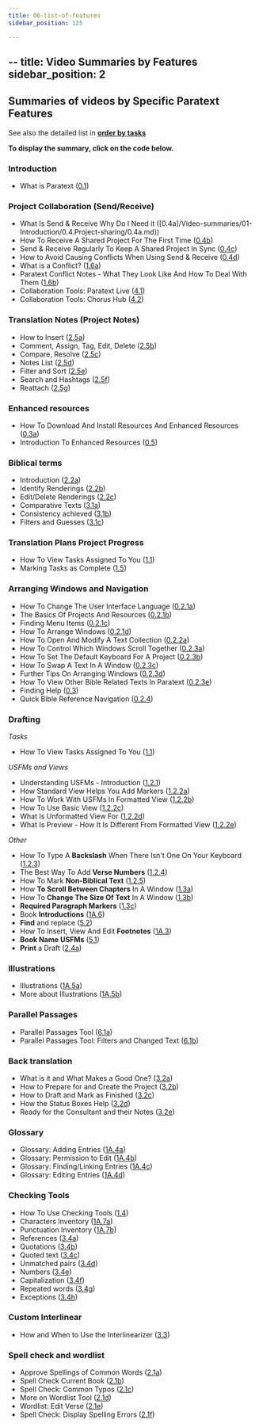 ```yaml
---
title: 00-list-of-features
sidebar_position: 125

---
```




## -- title: Video Summaries by Features sidebar_position: 2


## Summaries of videos by Specific Paratext Features


See also the detailed list in [**order by tasks**](/Video-summaries/Overview.md)


**To display the summary, click on the code below.**


### Introduction

- What is Paratext  ([0.1](/Video-summaries/01-Introduction/0.1.md))

### Project Collaboration (Send/Receive)

- What Is Send & Receive Why Do I Need it ([0.4a]/Video-summaries/01-Introduction/0.4.Project-sharing/0.4a.md))
- How To Receive A Shared Project For The First Time ([0.4b](/Video-summaries/01-Introduction/0.4.Project-sharing/0.4b.md))
- Send & Receive Regularly To Keep A Shared Project In Sync ([0.4c](/Video-summaries/01-Introduction/0.4.Project-sharing/0.4c.md))
- How to Avoid Causing Conflicts When Using Send & Receive ([0.4d](/Video-summaries/01-Introduction/0.4.Project-sharing/0.4d.md))
- What is a Conflict? ([1.6a](/Video-summaries/01-Introduction/0.4.Project-sharing/1.6a.md))
- Paratext Conflict Notes - What They Look Like And How To Deal With Them ([1.6b](/Video-summaries/01-Introduction/0.4.Project-sharing/1.6b.md))
- Collaboration Tools: Paratext Live ([4.1](/Video-summaries/05-Stage-4/4.1.md))
- Collaboration Tools: Chorus Hub ([4.2](/Video-summaries/05-Stage-4/4.2.md))

### Translation Notes (Project Notes)

- How to Insert ([2.5a](/Video-summaries/03-Stage-2/2.5.Project-notes/2.5a.md))
- Comment, Assign, Tag, Edit, Delete ([2.5b](/Video-summaries/03-Stage-2/2.5.Project-notes/2.5b.md))
- Compare, Resolve ([2.5c](/Video-summaries/03-Stage-2/2.5.Project-notes/2.5c.md))
- Notes List ([2.5d](/Video-summaries/03-Stage-2/2.5.Project-notes/2.5d.md))
- Filter and Sort ([2.5e](/Video-summaries/03-Stage-2/2.5.Project-notes/2.5e.md))
- Search and Hashtags ([2.5f](/Video-summaries/03-Stage-2/2.5.Project-notes/2.5f.md))
- Reattach ([2.5g](/Video-summaries/03-Stage-2/2.5.Project-notes/2.5g.md))

### Enhanced resources

- How To Download And Install Resources And Enhanced Resources ([0.3a](/Video-summaries/01-Introduction/0.5.Enhanced-resources/0.3a.md))
- Introduction To Enhanced Resources ([0.5](/Video-summaries/01-Introduction/0.5.Enhanced-resources/0.5.md))

### Biblical terms

- Introduction ([2.2a](/Video-summaries/03-Stage-2/2.2.Biblical-terms/2.2a.md))
- Identify Renderings ([2.2b](/Video-summaries/03-Stage-2/2.2.Biblical-terms/2.2b.md))
- Edit/Delete Renderings ([2.2c](/Video-summaries/03-Stage-2/2.2.Biblical-terms/2.2c.md))
- Comparative Texts ([3.1a](/Video-summaries/04-Stage-3/3.1.Biblical-terms/3.1a.md))
- Consistency achieved ([3.1b](/Video-summaries/04-Stage-3/3.1.Biblical-terms/3.1b.md))
- Filters and Guesses ([3.1c](/Video-summaries/04-Stage-3/3.1.Biblical-terms/3.1c.md))

### Translation Plans Project Progress

- How To View Tasks Assigned To You ([1.1](/Video-summaries/02-Stage-1/1.Drafting-editing/1.1.md))
- Marking Tasks as Complete ([1.5](/Video-summaries/02-Stage-1/4.Basic-checks/1.5.md))

### Arranging Windows and Navigation

- How To Change The User Interface Language ([0.2.1a](/Video-summaries/01-Introduction/0.2.Navigation/0.2.1a.md))
- The Basics Of Projects And Resources ([0.2.1b](/Video-summaries/01-Introduction/0.2.Navigation/0.2.1b.md))
- Finding Menu Items ([0.2.1c](/Video-summaries/01-Introduction/0.2.Navigation/0.2.1c.md))
- How To Arrange Windows ([0.2.1d](/Video-summaries/01-Introduction/0.2.Navigation/0.2.1d.md))
- How To Open And Modify A Text Collection ([0.2.2a](/Video-summaries/01-Introduction/0.2.Navigation/0.2.2a.md))
- How To Control Which Windows Scroll Together ([0.2.3a](/Video-summaries/01-Introduction/0.2.Navigation/0.2.3a.md))
- How To Set The Default Keyboard For A Project ([0.2.3b](/Video-summaries/01-Introduction/0.2.Navigation/0.2.3b.md))
- How To Swap A Text In A Window ([0.2.3c](/Video-summaries/01-Introduction/0.2.Navigation/0.2.3c.md))
- Further Tips On Arranging Windows ([0.2.3d](/Video-summaries/01-Introduction/0.2.Navigation/0.2.3d.md))
- How To View Other Bible Related Texts In Paratext ([0.2.3e](/Video-summaries/01-Introduction/0.2.Navigation/0.2.3e.md))
- Finding Help ([0.3](/Video-summaries/01-Introduction/0.2.Navigation/0.3.md))
- Quick Bible Reference Navigation ([0.2.4](/Video-summaries/01-Introduction/0.2.Navigation/0.2.4.md))

### Drafting


_Tasks_

- How To View Tasks Assigned To You ([1.1](/Video-summaries/02-Stage-1/1.Drafting-editing/1.1.md))

_USFMs and Views_

- Understanding USFMs - Introduction ([1.2.1](/Video-summaries/02-Stage-1/2.USFM/1.2.1.md))
- How Standard View Helps You Add Markers ([1.2.2a](/Video-summaries/02-Stage-1/2.USFM/1.2.2a.md))
- How To Work With USFMs In Formatted View ([1.2.2b](/Video-summaries/02-Stage-1/2.USFM/1.2.2b.md))
- How To Use Basic View ([1.2.2c](/Video-summaries/02-Stage-1/2.USFM/1.2.2c.md))
- What Is Unformatted View For ([1.2.2d](/Video-summaries/02-Stage-1/2.USFM/1.2.2d.md))
- What Is Preview - How It Is Different From Formatted View ([1.2.2e](/Video-summaries/02-Stage-1/2.USFM/1.2.2e.md))

_Other_

- How To Type A **Backslash** When There Isn't One On Your Keyboard ([1.2.3](/Video-summaries/02-Stage-1/1.Drafting-editing/1.2.3.md))
- The Best Way To Add **Verse Numbers** ([1.2.4](/Video-summaries/02-Stage-1/1.Drafting-editing/1.2.4.md))
- How To Mark **Non-Biblical Text** ([1.2.5](/Video-summaries/02-Stage-1/1.Drafting-editing/1.2.5.md))
- How **To Scroll Between Chapters** In A Window ([1.3a](/Video-summaries/02-Stage-1/1.Drafting-editing/1.3a.md))
- How To **Change The Size Of Text** In A Window ([1.3b](/Video-summaries/02-Stage-1/1.Drafting-editing/1.3b.md))
- **Required Paragraph Markers** ([1.3c](/Video-summaries/02-Stage-1/1.Drafting-editing/1.3c.md))
- Book **Introductions** ([1A.6](/Video-summaries/02-Stage-1/5.Additional/1A.6.md))
- **Find** and replace ([5.2](/Video-summaries/06-Stage-5/5.2.md))
- How To Insert, View And Edit **Footnotes** ([1A.3](/Video-summaries/02-Stage-1/5.Additional/1A.3.md))
- **Book Name USFMs** ([5.1](/Video-summaries/06-Stage-5/5.1.md))
- **Print** a Draft ([2.4a](/Video-summaries/03-Stage-2/2.4a.md))

### Illustrations

- Illustrations ([1A.5a](/Video-summaries/02-Stage-1/5.Additional/1A.5a.md))
- More about Illustrations ([1A.5b](/Video-summaries/02-Stage-1/5.Additional/1A.5b.md))

### Parallel Passages

- Parallel Passages Tool ([6.1a](/Video-summaries/07-Stage-6/6.1a.md))
- Parallel Passages Tool: Filters and Changed Text ([6.1b](/Video-summaries/07-Stage-6/6.1b.md))

### Back translation

- What is it and What Makes a Good One? ([3.2a](/Video-summaries/04-Stage-3/3.2.Back-translation/3.2a.md))
- How to Prepare for and Create the Project ([3.2b](/Video-summaries/04-Stage-3/3.2.Back-translation/3.2b.md))
- How to Draft and Mark as Finished ([3.2c](/Video-summaries/04-Stage-3/3.2.Back-translation/3.2c.md))
- How the Status Boxes Help ([3.2d](/Video-summaries/04-Stage-3/3.2.Back-translation/3.2d.md))
- Ready for the Consultant and their Notes ([3.2e](/Video-summaries/04-Stage-3/3.2.Back-translation/3.2e.md))

### Glossary

- Glossary: Adding Entries ([1A.4a](/Video-summaries/02-Stage-1/5.Additional/1A.4a.md))
- Glossary: Permission to Edit ([1A.4b](/Video-summaries/02-Stage-1/5.Additional/1A.4b.md))
- Glossary: Finding/Linking Entries ([1A.4c](/Video-summaries/02-Stage-1/5.Additional/1A.4c.md))
- Glossary: Editing Entries ([1A.4d](/Video-summaries/02-Stage-1/5.Additional/1A.4d.md))

### Checking Tools

- How To Use Checking Tools ([1.4](/Video-summaries/02-Stage-1/4.Basic-checks/1.4.md))
- Characters Inventory ([1A.7a](/Video-summaries/02-Stage-1/4.Basic-checks/1A.7a.md))
- Punctuation Inventory ([1A.7b](/Video-summaries/02-Stage-1/4.Basic-checks/1A.7b.md))
- References ([3.4a](/Video-summaries/04-Stage-3/3.4.Checks/3.4a.md))
- Quotations ([3.4b](/Video-summaries/04-Stage-3/3.4.Checks/3.4b.md))
- Quoted text ([3.4c](/Video-summaries/04-Stage-3/3.4.Checks/3.4c.md))
- Unmatched pairs ([3.4d](/Video-summaries/04-Stage-3/3.4.Checks/3.4d.md))
- Numbers ([3.4e](/Video-summaries/04-Stage-3/3.4.Checks/3.4e.md))
- Capitalization ([3.4f](/Video-summaries/04-Stage-3/3.4.Checks/3.4f.md))
- Repeated words ([3.4g](/Video-summaries/04-Stage-3/3.4.Checks/3.4g.md))
- Exceptions ([3.4h](/Video-summaries/04-Stage-3/3.4.Checks/3.4h.md))

### Custom Interlinear

- How and When to Use the Interlinearizer ([3.3](/Video-summaries/04-Stage-3/3.3.Custom-interlinears/3.3.md))

### Spell check and wordlist

- Approve Spellings of Common Words ([2.1a](/Video-summaries/03-Stage-2/2.1.Spell-check-wordlist/2.1a.md))
- Spell Check Current Book ([2.1b](/Video-summaries/03-Stage-2/2.1.Spell-check-wordlist/2.1b.md))
- Spell Check: Common Typos ([2.1c](/Video-summaries/03-Stage-2/2.1.Spell-check-wordlist/2.1c.md))
- More on Wordlist Tool ([2.1d](/Video-summaries/03-Stage-2/2.1.Spell-check-wordlist/2.1d.md))
- Wordlist: Edit Verse ([2.1e](/Video-summaries/03-Stage-2/2.1.Spell-check-wordlist/2.1e.md))
- Spell Check: Display Spelling Errors ([2.1f](/Video-summaries/03-Stage-2/2.1.Spell-check-wordlist/2.1f.md))
